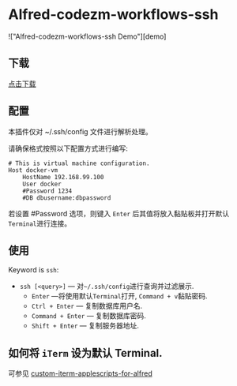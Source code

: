 Alfred-codezm-workflows-ssh
===========================
!["Alfred-codezm-workflows-ssh Demo"][demo]

下载
----
[点击下载](https://github.com/codezm/codezm.workflows.ssh/releases/download/v1.0.0/Alfred-codezm-workflows-ssh.alfredworkflow)

配置
----
本插件仅对 ~/.ssh/config 文件进行解析处理。

请确保格式按照以下配置方式进行编写:
```
# This is virtual machine configuration.
Host docker-vm
    HostName 192.168.99.100 
    User docker
    #Password 1234
    #DB dbusername:dbpassword
```

若设置 #Password 选项，则键入 `Enter` 后其值将放入黏贴板并打开默认`Terminal`进行连接。

使用
----
Keyword is `ssh`:
- `ssh [<query>]` — 对`~/.ssh/config`进行查询并过滤展示.
  - `Enter` —将使用默认`Terminal`打开, `Command + v`黏贴密码.
  - `Ctrl + Enter` — 复制数据库用户名.
  - `Command + Enter` — 复制数据库密码.
  - `Shift + Enter` — 复制服务器地址.

如何将 `iTerm` 设为默认 Terminal.
-----------------------------

可参见 [custom-iterm-applescripts-for-alfred](https://github.com/stuartcryan/custom-iterm-applescripts-for-alfred)
